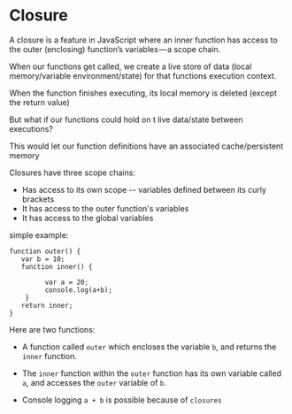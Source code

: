 # Closure

A closure is a feature in JavaScript where an inner function has access to the outer (enclosing) function’s variables — a scope chain.

When our functions get called, we create a live store of data (local memory/variable environment/state) for that functions execution context.

When the function finishes executing, its local memory is deleted (except the return value)

But what if our functions could hold on t live data/state between executions?

This would let our function definitions have an associated cache/persistent memory

Closures have three scope chains:

- Has access to its own scope -- variables defined between its curly brackets
- It has access to the outer function's variables
- It has access to the global variables

simple example:

```
function outer() {
   var b = 10;
   function inner() {

         var a = 20;
         console.log(a+b);
    }
   return inner;
}
```

Here are two functions:

- A function called `outer` which encloses the variable `b`, and returns the `inner` function.

- The `inner` function within the `outer` function has its own variable called `a`, and accesses the `outer` variable of `b`.

- Console logging `a + b` is possible because of `closures`
